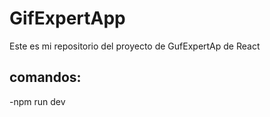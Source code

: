 # GifExpertApp

Este es mi repositorio del proyecto de GufExpertAp de React

## comandos:

-npm run dev